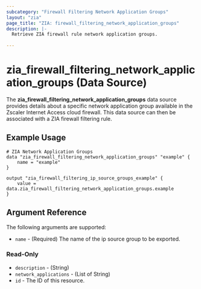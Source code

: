 ```yaml
---
subcategory: "Firewall Filtering Network Application Groups"
layout: "zia"
page_title: "ZIA: firewall_filtering_network_application_groups"
description: |-
  Retrieve ZIA firewall rule network application groups.
  
---
```


# zia_firewall_filtering_network_application_groups (Data Source)

The **zia_firewall_filtering_network_application_groups** data source provides details about a specific network application group available in the Zscaler Internet Access cloud firewall. This data source can then be associated with a ZIA firewall filtering rule.

## Example Usage

```hcl
# ZIA Network Application Groups
data "zia_firewall_filtering_network_application_groups" "example" {
    name = "example"
}

output "zia_firewall_filtering_ip_source_groups_example" {
    value = data.zia_firewall_filtering_network_application_groups.example
}
```

## Argument Reference

The following arguments are supported:

* `name` - (Required) The name of the ip source group to be exported.

### Read-Only

* `description` - (String)
* `network_applications` - (List of String)
* `id` - The ID of this resource.
